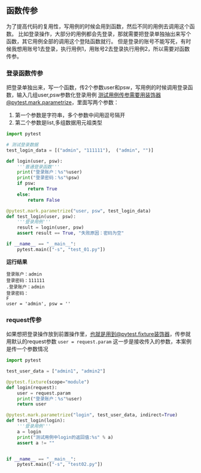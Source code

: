 ## 函数传参
为了提高代码的复用性，写用例的时候会用到函数，然后不同的用例去调用这个函数。
比如登录操作，大部分的用例都会先登录，那就需要把登录单独抽出来写个函数，其它用例全部的调用这个登陆函数就行。
但是登录的账号不能写死，有时候我想用账号1去登录，执行用例1，用账号2去登录执行用例2，所以需要对函数传参。

### 登录函数传参
把登录单独出来，写一个函数，传2个参数user和psw，写用例的时候调用登录函数，输入几组user,psw参数化登录用例
测试用例传参需要用装饰器@pytest.mark.parametrize，里面写两个参数：
1. 第一个参数是字符串，多个参数中间用逗号隔开
2. 第二个参数是list,多组数据用元祖类型

```python
import pytest

# 测试登录数据
test_login_data = [("admin", "111111"),  ("admin", "")]

def login(user, psw):
    '''普通登录函数'''
    print("登录账户：%s"%user)
    print("登录密码：%s"%psw)
    if psw:
        return True
    else:
        return False

@pytest.mark.parametrize("user, psw", test_login_data)
def test_login(user, psw):
    '''登录用例'''
    result = login(user, psw)
    assert result == True, "失败原因：密码为空"

if __name__ == "__main__":
    pytest.main(["-s", "test_01.py"])
```
**运行结果**
```
登录账户：admin
登录密码：111111
.登录账户：admin
登录密码：
F
user = 'admin', psw = ''
```
### request传参
如果想把登录操作放到前置操作里，也就是用到@pytest.fixture装饰器，传参就用默认的request参数
`user = request.param` 这一步是接收传入的参数，本案例是传一个参数情况
```python
import pytest

test_user_data = ["admin1", "admin2"]

@pytest.fixture(scope="module")
def login(request):
    user = request.param
    print("登录账户：%s"%user)
    return user

@pytest.mark.parametrize("login", test_user_data, indirect=True)
def test_login(login):
    '''登录用例'''
    a = login
    print("测试用例中login的返回值:%s" % a)
    assert a != ""


if __name__ == "__main__":
    pytest.main(["-s", "test02.py"])
```